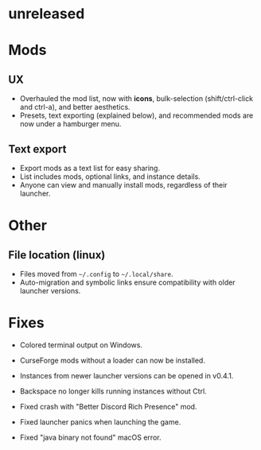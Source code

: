 # unreleased

# Mods

## UX

- Overhauled the mod list, now with **icons**, bulk-selection
  (shift/ctrl-click and ctrl-a), and better aesthetics.
- Presets, text exporting (explained below), and recommended mods
  are now under a hamburger menu.

## Text export

- Export mods as a text list for easy sharing.
- List includes mods, optional links, and instance details.
- Anyone can view and manually install mods, regardless of their launcher.

# Other

## File location (linux)

- Files moved from `~/.config` to `~/.local/share`.
- Auto-migration and symbolic links ensure compatibility with older launcher versions.

# Fixes

- Colored terminal output on Windows.
- CurseForge mods without a loader can now be installed.
- Instances from newer launcher versions can be opened in v0.4.1.
- Backspace no longer kills running instances without Ctrl.

- Fixed crash with "Better Discord Rich Presence" mod.
- Fixed launcher panics when launching the game.
- Fixed "java binary not found" macOS error.
